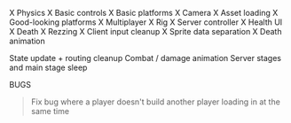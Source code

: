 X Physics
X Basic controls
X Basic platforms
X Camera
X Asset loading
X Good-looking platforms
X Multiplayer
X Rig
X Server controller
X Health UI
X Death
X Rezzing
X Client input cleanup
X Sprite data separation
X Death animation

State update + routing cleanup
Combat / damage animation
Server stages and main stage sleep

BUGS

> Fix bug where a player doesn't build another player loading in at the same time
